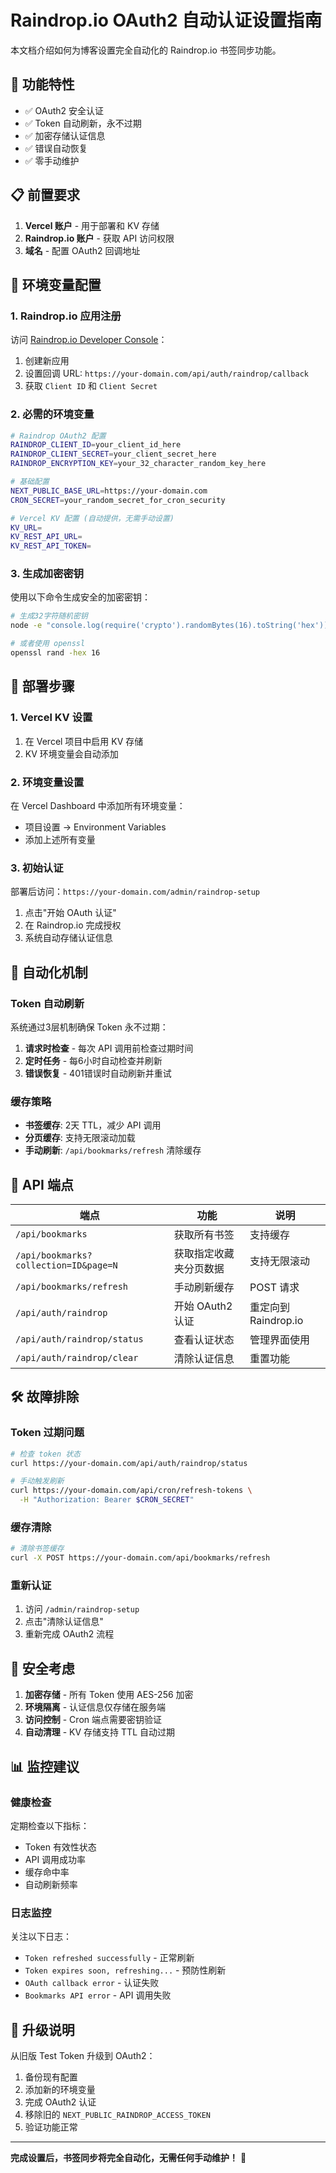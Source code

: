 # Raindrop.io OAuth2 自动认证设置指南

本文档介绍如何为博客设置完全自动化的 Raindrop.io 书签同步功能。

## 🎯 功能特性

- ✅ OAuth2 安全认证
- ✅ Token 自动刷新，永不过期
- ✅ 加密存储认证信息
- ✅ 错误自动恢复
- ✅ 零手动维护

## 📋 前置要求

1. **Vercel 账户** - 用于部署和 KV 存储
2. **Raindrop.io 账户** - 获取 API 访问权限
3. **域名** - 配置 OAuth2 回调地址

## 🔧 环境变量配置

### 1. Raindrop.io 应用注册

访问 [Raindrop.io Developer Console](https://app.raindrop.io/settings/integrations)：

1. 创建新应用
2. 设置回调 URL: `https://your-domain.com/api/auth/raindrop/callback`
3. 获取 `Client ID` 和 `Client Secret`

### 2. 必需的环境变量

```bash
# Raindrop OAuth2 配置
RAINDROP_CLIENT_ID=your_client_id_here
RAINDROP_CLIENT_SECRET=your_client_secret_here
RAINDROP_ENCRYPTION_KEY=your_32_character_random_key_here

# 基础配置
NEXT_PUBLIC_BASE_URL=https://your-domain.com
CRON_SECRET=your_random_secret_for_cron_security

# Vercel KV 配置 (自动提供，无需手动设置)
KV_URL=
KV_REST_API_URL=
KV_REST_API_TOKEN=
```

### 3. 生成加密密钥

使用以下命令生成安全的加密密钥：

```bash
# 生成32字符随机密钥
node -e "console.log(require('crypto').randomBytes(16).toString('hex'))"

# 或者使用 openssl
openssl rand -hex 16
```

## 🚀 部署步骤

### 1. Vercel KV 设置

1. 在 Vercel 项目中启用 KV 存储
2. KV 环境变量会自动添加

### 2. 环境变量设置

在 Vercel Dashboard 中添加所有环境变量：

- 项目设置 → Environment Variables
- 添加上述所有变量

### 3. 初始认证

部署后访问：`https://your-domain.com/admin/raindrop-setup`

1. 点击"开始 OAuth 认证"
2. 在 Raindrop.io 完成授权
3. 系统自动存储认证信息

## 🔄 自动化机制

### Token 自动刷新

系统通过3层机制确保 Token 永不过期：

1. **请求时检查** - 每次 API 调用前检查过期时间
2. **定时任务** - 每6小时自动检查并刷新
3. **错误恢复** - 401错误时自动刷新并重试

### 缓存策略

- **书签缓存**: 2天 TTL，减少 API 调用
- **分页缓存**: 支持无限滚动加载
- **手动刷新**: `/api/bookmarks/refresh` 清除缓存

## 📡 API 端点

| 端点 | 功能 | 说明 |
|------|------|------|
| `/api/bookmarks` | 获取所有书签 | 支持缓存 |
| `/api/bookmarks?collection=ID&page=N` | 获取指定收藏夹分页数据 | 支持无限滚动 |
| `/api/bookmarks/refresh` | 手动刷新缓存 | POST 请求 |
| `/api/auth/raindrop` | 开始 OAuth2 认证 | 重定向到 Raindrop.io |
| `/api/auth/raindrop/status` | 查看认证状态 | 管理界面使用 |
| `/api/auth/raindrop/clear` | 清除认证信息 | 重置功能 |

## 🛠️ 故障排除

### Token 过期问题

```bash
# 检查 token 状态
curl https://your-domain.com/api/auth/raindrop/status

# 手动触发刷新
curl https://your-domain.com/api/cron/refresh-tokens \
  -H "Authorization: Bearer $CRON_SECRET"
```

### 缓存清除

```bash
# 清除书签缓存
curl -X POST https://your-domain.com/api/bookmarks/refresh
```

### 重新认证

1. 访问 `/admin/raindrop-setup`
2. 点击"清除认证信息"
3. 重新完成 OAuth2 流程

## 🔐 安全考虑

1. **加密存储** - 所有 Token 使用 AES-256 加密
2. **环境隔离** - 认证信息仅存储在服务端
3. **访问控制** - Cron 端点需要密钥验证
4. **自动清理** - KV 存储支持 TTL 自动过期

## 📊 监控建议

### 健康检查

定期检查以下指标：

- Token 有效性状态
- API 调用成功率
- 缓存命中率
- 自动刷新频率

### 日志监控

关注以下日志：

- `Token refreshed successfully` - 正常刷新
- `Token expires soon, refreshing...` - 预防性刷新
- `OAuth callback error` - 认证失败
- `Bookmarks API error` - API 调用失败

## 🔄 升级说明

从旧版 Test Token 升级到 OAuth2：

1. 备份现有配置
2. 添加新的环境变量
3. 完成 OAuth2 认证
4. 移除旧的 `NEXT_PUBLIC_RAINDROP_ACCESS_TOKEN`
5. 验证功能正常

---

**完成设置后，书签同步将完全自动化，无需任何手动维护！** 🎉